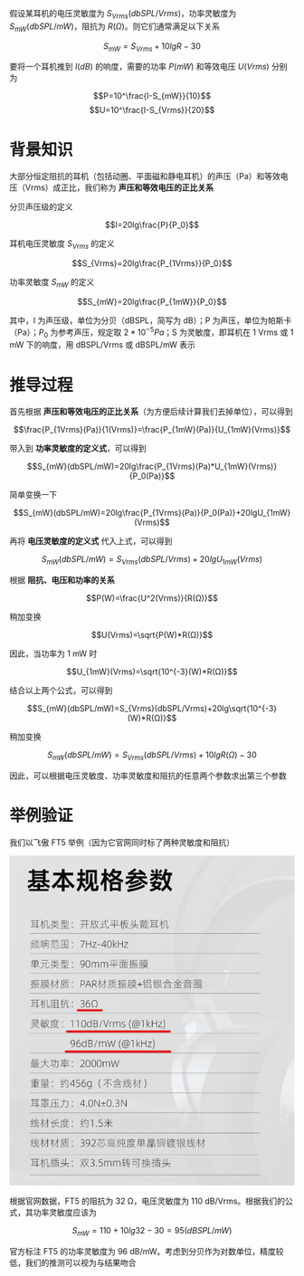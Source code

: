 假设某耳机的电压灵敏度为 $S_{Vrms}(dbSPL/Vrms)$，功率灵敏度为 $S_{mW}(dbSPL/mW)$，阻抗为 $R(Ω)$。则它们通常满足以下关系

$$S_{mW}=S_{Vrms}+10lgR-30$$

要将一个耳机推到 $I(dB)$ 的响度，需要的功率 $P(mW)$ 和等效电压 $U(Vrms)$ 分别为

$$P=10^\frac{I-S_{mW}}{10}$$
$$U=10^\frac{I-S_{Vrms}}{20}$$

# 背景知识

大部分恒定阻抗的耳机（包括动圈、平面磁和静电耳机）的声压（Pa）和等效电压（Vrms）成正比，我们称为 **声压和等效电压的正比关系**

分贝声压级的定义

$$I=20lg\frac{P}{P_0}$$

耳机电压灵敏度 $S_{Vrms}$ 的定义

$$S_{Vrms}=20lg\frac{P_{1Vrms}}{P_0}$$

功率灵敏度 $S_{mW}$ 的定义

$$S_{mW}=20lg\frac{P_{1mW}}{P_0}$$

其中，I 为声压级，单位为分贝（dBSPL，简写为 dB）；P 为声压，单位为帕斯卡（Pa）；$P_0$ 为参考声压，规定取 $2*10^{-5}Pa$；S 为灵敏度，即耳机在 1 Vrms 或 1 mW 下的响度，用 dBSPL/Vrms 或 dBSPL/mW 表示

# 推导过程

首先根据 **声压和等效电压的正比关系**（为方便后续计算我们去掉单位），可以得到

$$\frac{P_{1Vrms}(Pa)}{1(Vrms)}=\frac{P_{1mW}(Pa)}{U_{1mW}(Vrms)}$$

带入到 **功率灵敏度的定义式**，可以得到

$$S_{mW}(dbSPL/mW)=20lg\frac{P_{1Vrms}(Pa)*U_{1mW}(Vrms)}{P_0(Pa)}$$

简单变换一下

$$S_{mW}(dbSPL/mW)=20lg\frac{P_{1Vrms}(Pa)}{P_0(Pa)}+20lgU_{1mW}(Vrms)$$

再将 **电压灵敏度的定义式** 代入上式，可以得到

$$S_{mW}(dbSPL/mW)=S_{Vrms}(dbSPL/Vrms)+20lgU_{1mW}(Vrms)$$

根据 **阻抗、电压和功率的关系**

$$P(W)=\frac{U^2(Vrms)}{R(Ω)}$$

稍加变换

$$U(Vrms)=\sqrt{P(W)*R(Ω)}$$

因此，当功率为 1 mW 时

$$U_{1mW}(Vrms)=\sqrt{10^{-3}(W)*R(Ω)}$$

结合以上两个公式，可以得到

$$S_{mW}(dbSPL/mW)=S_{Vrms}(dbSPL/Vrms)+20lg\sqrt{10^{-3}(W)*R(Ω)}$$

稍加变换

$$S_{mW}(dbSPL/mW)=S_{Vrms}(dbSPL/Vrms)+10lgR(Ω)-30$$

因此，可以根据电压灵敏度、功率灵敏度和阻抗的任意两个参数求出第三个参数

# 举例验证

我们以飞傲 FT5 举例（因为它官网同时标了两种灵敏度和阻抗）

![ft5 sensitivity](../resource/ft5%20sensitivity.png)

根据官网数据，FT5 的阻抗为 32 Ω，电压灵敏度为 110 dB/Vrms。根据我们的公式，其功率灵敏度应该为

$$S_{mW}=110+10lg32-30=95(dBSPL/mW)$$

官方标注 FT5 的功率灵敏度为 96 dB/mW。考虑到分贝作为对数单位，精度较低，我们的推测可以视为与结果吻合
